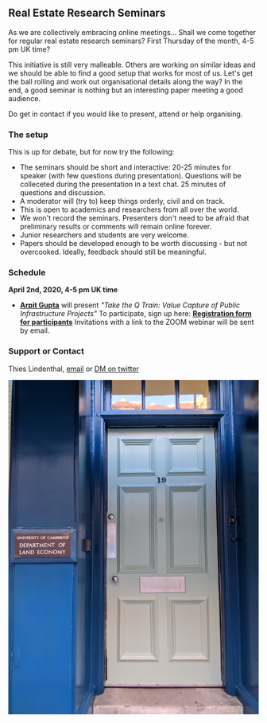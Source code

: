 ## Real Estate Research Seminars

As we are collectively embracing online meetings... Shall we come together for regular real estate research seminars? First Thursday of the month, 4-5 pm UK time?

This initiative is still very malleable. Others are working on similar ideas and we should be able to find a good setup that works for most of us. Let's get the ball rolling and work out organisational details along the way? In the end, a good seminar is nothing but an interesting paper meeting a good audience.

Do get in contact if you would like to present, attend or help organising. 

### The setup

This is up for debate, but for now try the following:

- The seminars should be short and interactive: 20-25 minutes for speaker (with few questions during presentation). Questions will be colleceted during the presentation in a text chat. 25 minutes of questions and discussion. 
- A moderator will (try to) keep things orderly, civil and on track.
- This is open to academics and researchers from all over the world.
- We won't record the seminars. Presenters don't need to be afraid that preliminary results or comments will remain online forever.
- Junior researchers and students are very welcome. 
- Papers should be developed enough to be worth discussing - but not overcooked. Ideally, feedback should still be meaningful.

### Schedule

**April 2nd, 2020, 4-5 pm UK time**

- **[Arpit Gupta](https://www.stern.nyu.edu/faculty/bio/arpit-gupta)** will present *"Take the Q Train: Value Capture of Public Infrastructure Projects"* To participate, sign up here:  **[Registration form for participants](https://forms.gle/dEXQicjaLnHRB9Nr5)** Invitations with a link to the ZOOM webinar will be sent by email.


### Support or Contact

Thies Lindenthal, [email](mailto:htl24@cam.ac.uk) or [DM on twitter](https://twitter.com/thieslindenthal)

![LE Image](IMG_20191118_092700.jpg)
